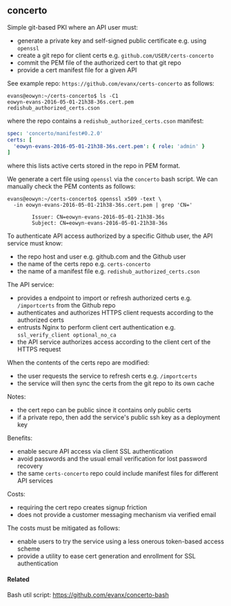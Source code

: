
## concerto

Simple git-based PKI where an API user must:
- generate a private key and self-signed public certificate e.g. using `openssl`
- create a git repo for client certs e.g. `github.com/USER/certs-concerto`
- commit the PEM file of the authorized cert to that git repo 
- provide a cert manifest file for a given API 

See example repo: `https://github.com/evanx/certs-concerto` as follows:

```shell
evans@eowyn:~/certs-concerto$ ls -C1
eowyn-evans-2016-05-01-21h38-36s.cert.pem
redishub_authorized_certs.cson
```
where the repo contains a `redishub_authorized_certs.cson` manifest:
```yaml
spec: 'concerto/manifest#0.2.0'
certs: [
  'eowyn-evans-2016-05-01-21h38-36s.cert.pem': { role: 'admin' }
]
```
where this lists active certs stored in the repo in PEM format.

We generate a cert file using `openssl` via the `concerto` bash script. We can manually check the PEM contents as follows:
```shell
evans@eowyn:~/certs-concerto$ openssl x509 -text \
  -in eowyn-evans-2016-05-01-21h38-36s.cert.pem | grep 'CN='
```
```
        Issuer: CN=eowyn-evans-2016-05-01-21h38-36s
        Subject: CN=eowyn-evans-2016-05-01-21h38-36s
```


To authenticate API access authorized by a specific Github user, the API service must know:
- the repo host and user e.g. github.com and the Github user
- the name of the certs repo e.g. `certs-concerto`
- the name of a manifest file e.g. `redishub_authorized_certs.cson`

The API service:
- provides a endpoint to import or refresh authorized certs e.g. `/importcerts` from the Github repo
- authenticates and authorizes HTTPS client requests according to the authorized certs
- entrusts Nginx to perform client cert authentication e.g. `ssl_verify_client optional_no_ca`
- the API service authorizes access according to the client cert of the HTTPS request

When the contents of the certs repo are modified:
- the user requests the service to refresh certs e.g. `/importcerts`
- the service will then sync the certs from the git repo to its own cache

Notes:
- the cert repo can be public since it contains only public certs
- if a private repo, then add the service's public ssh key as a deployment key

Benefits:
- enable secure API access via client SSL authentication
- avoid passwords and the usual email verification for lost password recovery
- the same `certs-concerto` repo could include manifest files for different API services

Costs:
- requiring the cert repo creates signup friction
- does not provide a customer messaging mechanism via verified email

The costs must be mitigated as follows:
- enable users to try the service using a less onerous token-based access scheme
- provide a utility to ease cert generation and enrollment for SSL authentication


#### Related

Bash util script: https://github.com/evanx/concerto-bash
